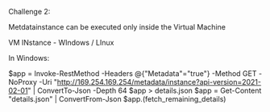 Challenge 2:

Metdatainstance can be executed only inside the Virtual Machine

VM INstance - WIndows / LInux

In Windows:

$app = Invoke-RestMethod -Headers @{"Metadata"="true"} -Method GET -NoProxy -Uri "http://169.254.169.254/metadata/instance?api-version=2021-02-01" | ConvertTo-Json -Depth 64
$app > details.json
$app = Get-Content "details.json" | ConvertFrom-Json 
$app.(fetch_remaining_details)
